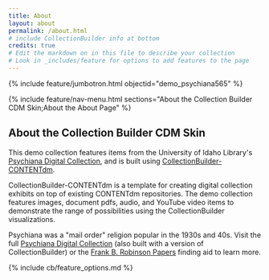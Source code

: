 ```yaml
---
title: About
layout: about
permalink: /about.html
# include CollectionBuilder info at bottom
credits: true
# Edit the markdown on in this file to describe your collection
# Look in _includes/feature for options to add features to the page
---
```


{% include feature/jumbotron.html objectid="demo_psychiana565" %}

{% include feature/nav-menu.html sections="About the Collection Builder CDM Skin;About the About Page" %}

## About the Collection Builder CDM Skin

This demo collection features items from the University of Idaho Library's [Psychiana Digital Collection](https://www.lib.uidaho.edu/digital/psychiana/), and is built using [CollectionBuilder-CONTENTdm](https://github.com/CollectionBuilder/collectionbuilder-contentdm).

CollectionBuilder-CONTENTdm is a template for creating digital collection exhibits on top of existing CONTENTdm repositories. 
The demo collection features images, document pdfs, audio, and YouTube video items to demonstrate the range of possibilities using the CollectionBuilder visualizations.

Psychiana was a "mail order" religion popular in the 1930s and 40s.
Visit the full [Psychiana Digital Collection](https://www.lib.uidaho.edu/digital/psychiana/) (also built with a version of CollectionBuilder) or the [Frank B. Robinson Papers](http://archiveswest.orbiscascade.org/ark:/80444/xv97133/op=fstyle.aspx?t=k&q=psychiana) finding aid to learn more.

<!-- IMPORTANT!!! DELETE everything below this comment (and this comment) when you are finished editing this page for your collection. The included file below includes instructions for inserting features into your about page. They will show up on your collection's about page until you delete it.  -->
{% include cb/feature_options.md %}
